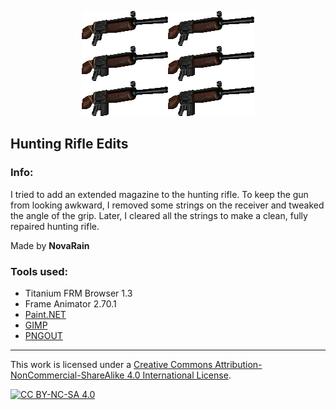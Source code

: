 <p align="center"><img src="/_pics/hrifle_clean_set.png" alt="Hunting Rifle edits"/></p>

## Hunting Rifle Edits

### Info:
I tried to add an extended magazine to the hunting rifle. To keep the gun from looking awkward, I removed some strings on the receiver and tweaked the angle of the grip. Later, I cleared all the strings to make a clean, fully repaired hunting rifle.

Made by **NovaRain**

### Tools used:
* Titanium FRM Browser 1.3
* Frame Animator 2.70.1
* [Paint.NET](https://www.getpaint.net)
* [GIMP](https://www.gimp.org)
* [PNGOUT](http://advsys.net/ken/utils.htm)

--------------------------------------------------------------------------------
This work is licensed under a [Creative Commons Attribution-NonCommercial-ShareAlike 4.0 International License][cc-by-nc-sa].

[![CC BY-NC-SA 4.0][cc-by-nc-sa-image]][cc-by-nc-sa]

[cc-by-nc-sa]: https://creativecommons.org/licenses/by-nc-sa/4.0/
[cc-by-nc-sa-image]: https://licensebuttons.net/l/by-nc-sa/4.0/88x31.png
